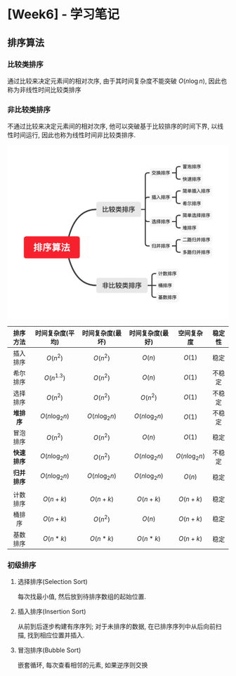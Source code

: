 # [Week6] - 学习笔记

## 排序算法

### 比较类排序

通过比较来决定元素间的相对次序, 由于其时间复杂度不能突破 $O(n\log{n})$, 因此也称为非线性时间比较类排序

### 非比较类排序

不通过比较来决定元素间的相对次序, 他可以突破基于比较排序的时间下界, 以线性时间运行, 因此也称为线性时间非比较类排序.

![](src/排序算法.png)

| 排序方法 | 时间复杂度(平均)  | 时间复杂度(最坏)  | 时间复杂度(最好)  |    空间复杂度     | 稳定性 |
| :------: | :---------------: | :---------------: | :---------------: | :---------------: | :----: |
| 插入排序 |    $O(n^{2})$     |    $O(n^{2})$     |      $O(n)$       |      $O(1)$       |  稳定  |
| 希尔排序 |   $O(n^{1.3})$    |    $O(n^{2})$     |      $O(n)$       |      $O(1)$       | 不稳定 |
| 选择排序 |    $O(n^{2})$     |    $O(n^{2})$     |    $O(n^{2})$     |      $O(1)$       | 不稳定 |
|  **堆排序**  | $O(n\log_{2}{n})$ | $O(n\log_{2}{n})$ | $O(n\log_{2}{n})$ |      $O(1)$       | 不稳定 |
| 冒泡排序 |    $O(n^{2})$     |    $O(n^{2})$     |      $O(n)$       |      $O(1)$       |  稳定  |
| **快速排序** | $O(n\log_{2}{n})$ |    $O(n^{2})$     | $O(n\log_{2}{n})$ | $O(n\log_{2}{n})$ | 不稳定 |
| **归并排序** | $O(n\log_{2}{n})$ | $O(n\log_{2}{n})$ | $O(n\log_{2}{n})$ |      $O(n)$       |  稳定  |
|          |                   |                   |                   |                   |        |
| 计数排序 |     $O(n+k)$      |     $O(n+k)$      |     $O(n+k)$      |     $O(n+k)$      |  稳定  |
|  桶排序  |     $O(n+k)$      |    $O(n^{2})$     |      $O(n)$       |     $O(n+k)$      |  稳定  |
| 基数排序 |     $O(n*k)$      |     $O(n*k)$      |     $O(n*k)$      |     $O(n+k)$      |  稳定  |

### 初级排序

1. 选择排序(Selection Sort)
   
   每次找最小值, 然后放到待排序数组的起始位置.
2. 插入排序(Insertion Sort)
   
   从前到后逐步构建有序序列; 对于未排序的数据, 在已排序序列中从后向前扫描, 找到相应位置并插入.
3. 冒泡排序(Bubble Sort)
   
   嵌套循环, 每次查看相邻的元素, 如果逆序则交换

